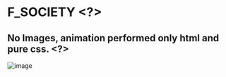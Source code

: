 #  F_SOCIETY <?>
## No Images, animation performed only html and pure css. <?>
![image](https://user-images.githubusercontent.com/94203956/184978830-0a1f87ba-195c-44bd-8289-ddff08a7d3b1.png)
